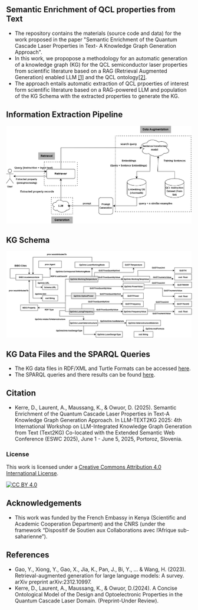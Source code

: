 ## Semantic Enrichment of QCL properties from Text
* The repository contains the materials (source code and data) for the work proposed in the paper "Semantic Enrichment of the Quantum Cascade Laser Properties in Text- A  Knowledge Graph Generation Approach". 
* In this work, we propopose a methodology for an automatic generation of a knowledge graph (KG) for the QCL semiconductor laser properties from scientific literature based on a RAG (Retrieval Augmented Generation) enabled LLM [[1]](https://arxiv.org/abs/2312.10997) and the QCL ontology[[2]](http://dx.doi.org/10.13140/RG.2.2.36315.13608).
* The approach entails automatic extraction of QCL prpoerties of interest form scientific literature based on a RAG-powered LLM  and population of the KG Schema with the extracted properties to generate the KG.

## Information Extraction Pipeline
![entities](Images/RAG_Pipeline.png "RAG")
## KG Schema
![entities](Images/qKG.png "KG Schema")
## KG Data Files and the SPARQL Queries
* The KG data files in RDF/XML and Turtle Formats can be accessed [here](https://github.com/DeperiasKerre/qKG/tree/main/qcl_KG).
* The SPARQL queries and there results can be found [here](https://github.com/DeperiasKerre/qKG/tree/main/Results/KG). 
## Citation
* Kerre, D., Laurent, A., Maussang, K., & Owuor, D. (2025). Semantic Enrichment of the Quantum Cascade Laser Properties in Text-A Knowledge Graph Generation Approach. In LLM-TEXT2KG 2025: 4th International Workshop on LLM-Integrated Knowledge Graph Generation from Text (Text2KG) Co-located with the Extended Semantic Web Conference (ESWC 2025), June 1 - June 5, 2025, Portoroz, Slovenia.
### License
This work is licensed under a [Creative Commons Attribution 4.0 International
License](http://creativecommons.org/licenses/by/4.0/).

[![CC BY 4.0](https://i.creativecommons.org/l/by/4.0/88x31.png)](http://creativecommons.org/licenses/by/4.0/)
## Acknowledgements
* This work was funded by the French Embassy in Kenya (Scientific and Academic Cooperation Department) and the CNRS (under the framework “Dispositif de Soutien aux Collaborations avec l’Afrique
sub-saharienne”).
## References
* Gao, Y., Xiong, Y., Gao, X., Jia, K., Pan, J., Bi, Y., ... & Wang, H. (2023). Retrieval-augmented
generation for large language models: A survey. arXiv preprint arXiv:2312.10997.
* Kerre, D., Laurent, A., Maussang, K., & Owuor, D.(2024). A Concise Ontological Model of the
Design and Optoelectronic Properties in the Quantum Cascade Laser Domain. (Preprint-Under
Review).

